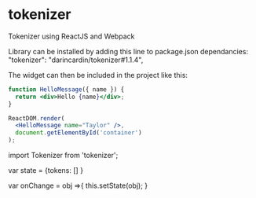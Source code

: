# tokenizer
Tokenizer using ReactJS and Webpack

Library can be installed by adding this line to package.json dependancies:
"tokenizer": "darincardin/tokenizer#1.1.4",


The widget can then be included in the project like this:

```jsx
function HelloMessage({ name }) {
  return <div>Hello {name}</div>;
}

ReactDOM.render(
  <HelloMessage name="Taylor" />,
  document.getElementById('container')
);
```


import Tokenizer from 'tokenizer'; 

var state = {tokens: [] }

	
var onChange = obj =>{
	this.setState(obj);
}
	

<Tokenizer name="tokens" tokens={state.tokens} setState={onChange}  />

